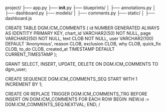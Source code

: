 project/
├── app.py
├── __init__.py
├── blueprints/
│   ├── annotations.py
│   ├── dashboard.py
├── models/
│   ├── comments.py
├── static/
│   ├── dashboard.js


CREATE TABLE DGM.ICM_COMMENTS (
    id NUMBER GENERATED ALWAYS AS IDENTITY PRIMARY KEY,
    chart_id VARCHAR2(50) NOT NULL,
    page VARCHAR2(50) NOT NULL,
    text CLOB NOT NULL,
    user VARCHAR2(100) DEFAULT 'Anonymous',
    reason CLOB,
    exclusion CLOB,
    why CLOB,
    quick_fix CLOB,
    to_do CLOB,
    created_at TIMESTAMP DEFAULT CURRENT_TIMESTAMP
);

GRANT SELECT, INSERT, UPDATE, DELETE ON DGM.ICM_COMMENTS TO dgm_user;



CREATE SEQUENCE DGM.ICM_COMMENTS_SEQ START WITH 1 INCREMENT BY 1;

CREATE OR REPLACE TRIGGER DGM.ICM_COMMENTS_TRG
BEFORE INSERT ON DGM.ICM_COMMENTS
FOR EACH ROW
BEGIN
    :NEW.id := DGM.ICM_COMMENTS_SEQ.NEXTVAL;
END;
/

